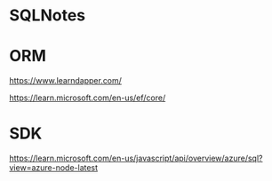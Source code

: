 # SQLNotes

# ORM

https://www.learndapper.com/

https://learn.microsoft.com/en-us/ef/core/

# SDK

https://learn.microsoft.com/en-us/javascript/api/overview/azure/sql?view=azure-node-latest
